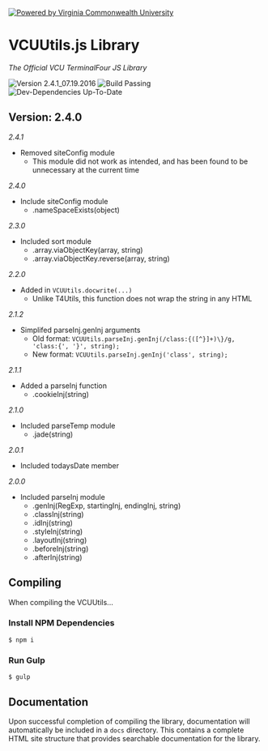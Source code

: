 [![Powered by Virginia Commonwealth University](https://t4tools.vcu.edu/github/images/powered-by.svg?hQjY6cf5xcn4Qt)](http://www.vcu.edu/)

# VCUUtils.js Library
*The Official VCU TerminalFour JS Library*

![Version 2.4.1_07.19.2016](https://img.shields.io/badge/version-2.4.1__07.19.2016-lightgrey.svg)
![Build Passing](https://img.shields.io/badge/build-passing-brightgreen.svg)
![Dev-Dependencies Up-To-Date](https://img.shields.io/badge/devDependencies-up--to--date-yellow.svg)

## Version: 2.4.0
*2.4.1*
- Removed siteConfig module
    - This module did not work as intended, and has been found to be unnecessary at the current time

*2.4.0*
- Include siteConfig module
    - .nameSpaceExists(object)

*2.3.0*
- Included sort module
    - .array.viaObjectKey(array, string)
    - .array.viaObjectKey.reverse(array, string)

*2.2.0*
- Added in `VCUUtils.docwrite(...)`
    - Unlike T4Utils, this function does not wrap the string in any HTML

*2.1.2*
- Simplifed parseInj.genInj arguments
    - Old format: `VCUUtils.parseInj.genInj(/class:{([^}]+)\}/g, 'class:{', '}', string);`
    - New format: `VCUUtils.parseInj.genInj('class', string);`

*2.1.1*
- Added a parseInj function
    - .cookieInj(string)

*2.1.0*
- Included parseTemp module
    - .jade(string)

*2.0.1*
- Included todaysDate member

*2.0.0*
- Included parseInj module
    - .genInj(RegExp, startingInj, endingInj, string)
    - .classInj(string)
    - .idInj(string)
    - .styleInj(string)
    - .layoutInj(string)
    - .beforeInj(string)
    - .afterInj(string)

## Compiling
When compiling the VCUUtils...
### Install NPM Dependencies
```
$ npm i
```
### Run Gulp
```
$ gulp
```

## Documentation
Upon successful completion of compiling the library, documentation will automatically be included in a `docs` directory. This contains a complete HTML site structure that provides searchable documentation for the library.
